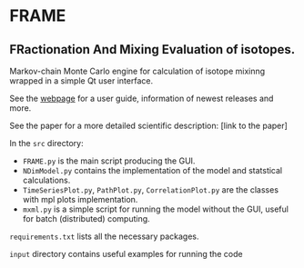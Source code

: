 # FRAME
## FRactionation And Mixing Evaluation of isotopes.

Markov-chain Monte Carlo engine for calculation of isotope mixinng wrapped in a simple Qt user interface.

See the [webpage](https://malewick.github.io/frame/) for a user guide, information of newest releases and more.

See the paper for a more detailed scientific description: [link to the paper]

In the `src` directory:
- `FRAME.py` is the main script producing the GUI.
- `NDimModel.py` contains the implementation of the model and statstical calculations.
- `TimeSeriesPlot.py`, `PathPlot.py`, `CorrelationPlot.py` are the classes with mpl plots implementation.
- `mxml.py` is a simple script for running the model without the GUI, useful for batch (distributed) computing.

`requirements.txt` lists all the necessary packages.

`input` directory contains useful examples for running the code 

